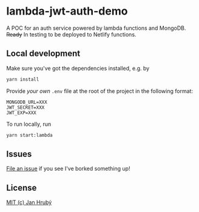 # lambda-jwt-auth-demo

A POC for an auth service powered by lambda functions and MongoDB.
~~Ready~~ In testing to be deployed to Netlify functions.

## Local development

Make sure you've got the dependencies installed, e.g. by

```sh
yarn install
```

Provide _your own_ `.env` file at the root of the project in the following format:

```
MONGODB_URL=XXX
JWT_SECRET=XXX
JWT_EXP=XXX
```

To run locally, run

```sh
yarn start:lambda
```

## Issues

[File an issue](https://github.com/mrozilla/lambda-jwt-auth-demo/issues) if you see I've borked something up!

## License

[MIT (c) Jan Hrubý](https://github.com/mrozilla/mrozilla.cz/blob/master/LICENSE)
